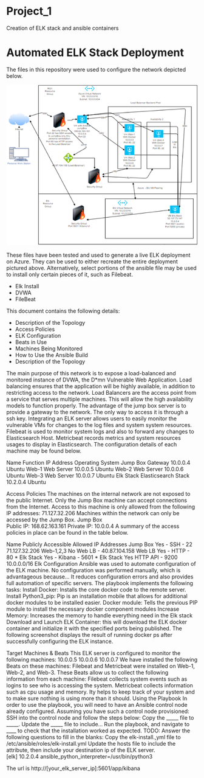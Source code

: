 # Project_1
Creation of ELK stack and ansible containers
# Automated ELK Stack Deployment
The files in this repository were used to configure the network depicted below.

![](Diagrams/Web_Diagram_Project_1_Finished.PNG)

These files have been tested and used to generate a live ELK deployment on Azure. They can be used to either recreate the entire deployment pictured above. Alternatively, select portions of the ansible file may be used to install only certain pieces of it, such as Filebeat.

  * Elk Install
  * DVWA
  * FileBeat
  
This document contains the following details:
  * Description of the Topology
  * Access Policies
  * ELK Configuration
  * Beats in Use
  * Machines Being Monitored
  * How to Use the Ansible Build
  * Description of the Topology
  
The main purpose of this network is to expose a load-balanced and monitored instance of DVWA, the D*mn Vulnerable Web Application.
Load balancing ensures that the application will be highly available, in addition to restricting access to the network.
Load Balancers are the access point from a service that serves multiple machines. This will allow the high availability models to function properly. 
The advantage of the jump box server is to provide a gateway to the network. The only way to access it is through a ssh key. 
Integrating an ELK server allows users to easily monitor the vulnerable VMs for changes to the log files and system system resources.
Filebeat is used to monitor system logs and also to forward any changes to Elasticsearch Host. 
Metricbeat records metrics and system resources usages to display in Elasticsearch. 
The configuration details of each machine may be found below. 

Name
Function
IP Address
Operating System
Jump Box 
Gateway
10.0.0.4
Ubuntu
Web-1
Web Server
10.0.0.5
Ubuntu
Web-2
Web Server
10.0.0.6
Ubuntu
Web-3 
Web Server
10.0.0.7
Ubuntu
Elk Stack 
Elasticsearch Stack
10.2.0.4
Ubuntu

Access Policies
The machines on the internal network are not exposed to the public Internet.
Only the Jump Box machine can accept connections from the Internet. Access to this machine is only allowed from the following IP addresses:
71.127.32.206
Machines within the network can only be accessed by the Jump Box.
Jump Box	
Public IP: 168.62.163.161
Private IP: 10.0.0.4
A summary of the access policies in place can be found in the table below.

Name
Publicly Accessible
Allowed IP Addresses
Jump Box
Yes - SSH - 22
71.127.32.206
Web-1,2,3
No
Web LB - 40.87.104.158
Web LB
Yes - HTTP - 80
*
Elk Stack
Yes - Kibana - 5601
*
Elk Stack
Yes HTTP API - 9200
10.0.0.0/16
Elk Configuration
Ansible was used to automate configuration of the ELK machine. No configuration was performed manually, which is advantageous because...
It reduces configuration errors and also provides full automation of specific servers. 
The playbook implements the following tasks:
Install Docker: Installs the core docker code to the remote server.
Install Python3_pip: Pip is an installation mobile that allows for additional docker modules to be installed easier.
Docker module: Tells the previous PIP module to install the necessary docker component modules
Increase Memory: Increases the memory to handle everything need in the Elk stack
Download and Launch ELK Container: this will download the ELK docker container and initialize it with the specified ports being published. 
The following screenshot displays the result of running docker ps after successfully configuring the ELK instance.


Target Machines & Beats
This ELK server is configured to monitor the following machines:
10.0.0.5
10.0.0.6
10.0.0.7
We have installed the following Beats on these machines:
Filebeat and Metricbeat were installed on Web-1, Web-2, and Web-3. 
These Beats allow us to collect the following information from each machine:
Filebeat collects system events such as logins to see who is accessing the system.
Metricbeat collects information such as cpu usage and memory. Ity helps to keep track of your system and to make sure nothing is using more than it should. 
Using the Playbook
In order to use the playbook, you will need to have an Ansible control node already configured. Assuming you have such a control node provisioned:
SSH into the control node and follow the steps below:
Copy the _____ file to _____.
Update the _____ file to include...
Run the playbook, and navigate to ____ to check that the installation worked as expected.
TODO: Answer the following questions to fill in the blanks:
Copy the elk-install.,yml file to /etc/ansible/roles/elk-install.yml
Update the hosts file to include the attribute, then include your destination ip of the ELK server.    
[elk]
10.2.0.4 ansible_python_interpreter=/usr/bin/python3

The url is http://[your_elk_server_ip]:5601/app/kibana
